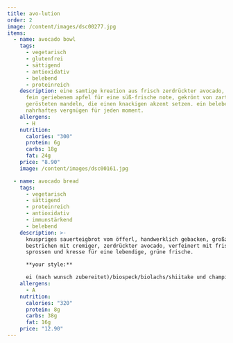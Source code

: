 ```yaml
---
title: avo-lution
order: 2
image: /content/images/dsc00277.jpg
items:
  - name: avocado bowl
    tags:
      - vegetarisch
      - glutenfrei
      - sättigend
      - antioxidativ
      - belebend
      - proteinreich
    description: eine samtige kreation aus frisch zerdrückter avocado, veredelt mit
      fein geriebenem apfel für eine süß-frische note, gekrönt von zart
      gerösteten mandeln, die einen knackigen akzent setzen. ein belebendes,
      nahrhaftes vergnügen für jeden moment.
    allergens:
      - H
    nutrition:
      calories: "300"
      protein: 6g
      carbs: 18g
      fat: 24g
    price: "8.90"
    image: /content/images/dsc00161.jpg

  - name: avocado bread
    tags:
      - vegetarisch
      - sättigend
      - proteinreich
      - antioxidativ
      - immunstärkend
      - belebend
    description: >-
      knuspriges sauerteigbrot vom öfferl, handwerklich gebacken, großzügig
      bestrichen mit cremiger, zerdrückter avocado, verfeinert mit frischen
      sprossen und kresse für eine lebendige, grüne frische.

      **your style:**

      ei (nach wunsch zubereitet)/biospeck/biolachs/shiitake und champignons pilze
    allergens:
      - A
    nutrition:
      calories: "320"
      protein: 8g
      carbs: 38g
      fat: 16g
    price: "12.90"
---
```

